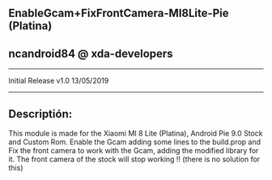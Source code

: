EnableGcam+FixFrontCamera-MI8Lite-Pie (Platina)
-
ncandroid84 @ xda-developers
-
--------------------------------------------------------------------------------------
Initial Release v1.0  13/05/2019

--------------------------------------------------------------------------------------
Descriptión:
-
This module is made for the Xiaomi MI 8 Lite (Platina), Android Pie 9.0 Stock and Custom Rom. Enable the Gcam adding some lines to the build.prop and Fix the front camera to work with the Gcam, adding the modified library for it.
The front camera of the stock will stop working !! (there is no solution for this)
